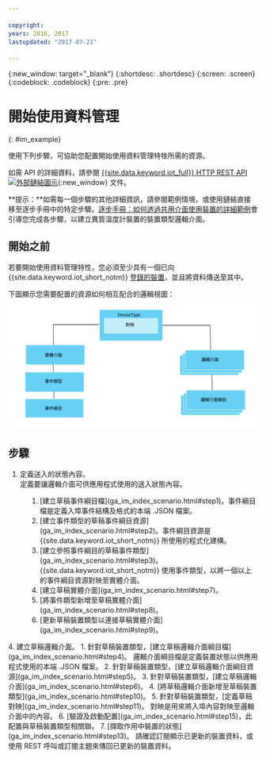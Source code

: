 ```yaml
---

copyright:
years: 2016, 2017
lastupdated: "2017-07-21"

---
```


{:new_window: target="\_blank"}
{:shortdesc: .shortdesc}
{:screen: .screen}
{:codeblock: .codeblock}
{:pre: .pre}

# 開始使用資料管理
{: #im_example}

使用下列步驟，可協助您配置開始使用資料管理特牲所需的資源。

如需 API 的詳細資料，請參閱 [{{site.data.keyword.iot_full}} HTTP REST API ![外部鏈結圖示](../../../icons/launch-glyph.svg "外部鏈結圖示")](https://docs.internetofthings.ibmcloud.com/apis/swagger/v0002/state-mgmt.html){:new_window} 文件。

**提示：**如需每一個步驟的其他詳細資訊，請參閱範例情境，或使用鏈結直接移至逐步手冊中的特定步驟。[逐步手冊：如何透過共用介面使用裝置的詳細範例](ga_im_index_scenario.html#scenario)會引導您完成各步驟，以建立異質溫度計裝置的裝置類型邏輯介面。


## 開始之前
若要開始使用資料管理特性，您必須至少具有一個已向 {{site.data.keyword.iot_short_notm}} [登錄的裝置](ga_im_index_scenario.html#step14)，並且將資料傳送至其中。  

下圖顯示您需要配置的資源如何相互配合的邏輯視圖：

![{{site.data.keyword.iot_short_notm}} 中的資源網路拓蹼。](images/ga_im_resource_view1.svg "{{site.data.keyword.iot_short_notm}} 中的資源網路拓蹼")

## 步驟

1. 	定義送入的狀態內容。  
定義要讓邏輯介面可供應用程式使用的送入狀態內容。  
<dl>
<dd>
<ol>
<li>[建立草稿事件綱目檔](ga_im_index_scenario.html#step1)。事件綱目檔是定義入埠事件結構及格式的本端 .JSON 檔案。<li>[建立事件類型的草稿事件綱目資源](ga_im_index_scenario.html#step2)。事件綱目資源是 {{site.data.keyword.iot_short_notm}} 所使用的程式化建構。
<li>[建立參照事件綱目的草稿事件類型](ga_im_index_scenario.html#step3)。{{site.data.keyword.iot_short_notm}} 使用事件類型，以將一個以上的事件綱目資源對映至實體介面。
<li>[建立草稿實體介面](ga_im_index_scenario.html#step7)。
<li>[將事件類型新增至草稿實體介面](ga_im_index_scenario.html#step8)。
<li>[更新草稿裝置類型以連接草稿實體介面](ga_im_index_scenario.html#step9)。
</ol>
</dd>
</dl>
4. 	建立草稿邏輯介面。
 1. 	針對草稿裝置類型，[建立草稿邏輯介面綱目檔](ga_im_index_scenario.html#step4)。  
邏輯介面綱目檔是定義裝置狀態以供應用程式使用的本端 .JSON 檔案。
 2. 針對草稿裝置類型，[建立草稿邏輯介面綱目資源](ga_im_index_scenario.html#step5)。
 3.	針對草稿裝置類型，[建立草稿邏輯介面](ga_im_index_scenario.html#step6)。
 4.	[將草稿邏輯介面新增至草稿裝置類型](ga_im_index_scenario.html#step10)。
5. 	針對草稿裝置類型，[定義草稿對映](ga_im_index_scenario.html#step11)。   
對映是用來將入埠內容對映至邏輯介面中的內容。
6. 	[驗證及啟動配置](ga_im_index_scenario.html#step15)，此配置與草稿裝置類型相關聯。
7. 	[擷取作用中裝置的狀態](ga_im_index_scenario.html#step13)。  
請確認訂閱顯示已更新的裝置資料，或使用 REST 呼叫或訂閱主題來傳回已更新的裝置資料。
